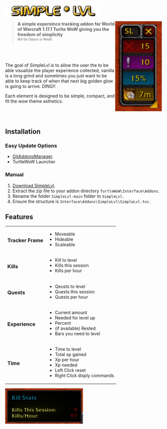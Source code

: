 <h1>
    <img src="Screenshots/title.png" width="304" align="left" alt="SimpleLvl">
    <div width="100%">&nbsp;</div>
</h1>
<img src="Screenshots/tracker.png" width="150" float="right" align="right">

> **A simple expereince tracking addon for World of Warcraft 1.17.1 Turlte WoW giving you the freedom of simplicity**
<br><sup><small>Not for Classic or Retail!.</small></sup>

<br>
<br>

The goal of SimpleLvl is to allow the user the to  be able visualize the player
experience collected, vanilla is a long grind and sometimes you just want to be
able to keep track of when that next big golden glow is going to arrive. DING!!

Each element is designed to be simple, compact, and fit the wow theme asthetics.

<br>
<br>

## Installation

### Easy Update Options

* [GitAddonsManager](https://woblight.gitlab.io/overview/gitaddonsmanager/).
* TurtleWoW Launcher

### Manual

1. [Download SimpleLvl](https://github.com/Beardedrasta/SimpleLvl/archive/refs/heads/main.zip).
2. Extract the zip file to your addon directory `TurtleWoW\Interface\Addons`.
3. Rename the folder `SimpleLvl-main` folder to `SimpleLvl`.
4. Ensure the structure is `Interface\Addons\SimpleLvl\SimpleLvl.toc`.

## Features

<table>

<tr>
<td>

### Tracker Frame

</td>
<td>

* Moveable
* Hideable
* Scaleable

</td>
</tr>

<tr>
<td>

### Kills

</td>
<td>

* Kill to level
* Kills this session
* Kills per hour

</td>
</tr>

<tr>
<td>

### Quests

</td>
<td>

* Qeusts to level
* Quests this session
* Quests per hour

</td>
</tr>

<tr>
<td>

### Experience

</td>
<td>

* Current amount
* Needed for level up
* Percent
* (if available) Rested
* Bars you need to level

</td>
</tr>

<tr>
<td>

### Time

</td>
<td>

* Time to level
* Total xp gained
* Xp per hour
* Xp needed
* Left Click reset
* Right Click disply commands

</td>
</tr>

</table>

<img src="Screenshots/killstats.png" width="250" float="left" align="left">

